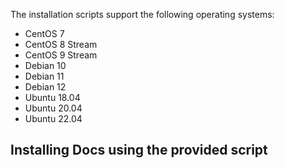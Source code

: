 The installation scripts support the following operating systems:

<!-- OS-SUPPORT-LIST-START -->
- CentOS 7
- CentOS 8 Stream
- CentOS 9 Stream
- Debian 10
- Debian 11
- Debian 12
- Ubuntu 18.04
- Ubuntu 20.04
- Ubuntu 22.04
<!-- OS-SUPPORT-LIST-END -->

## Installing Docs using the provided script

